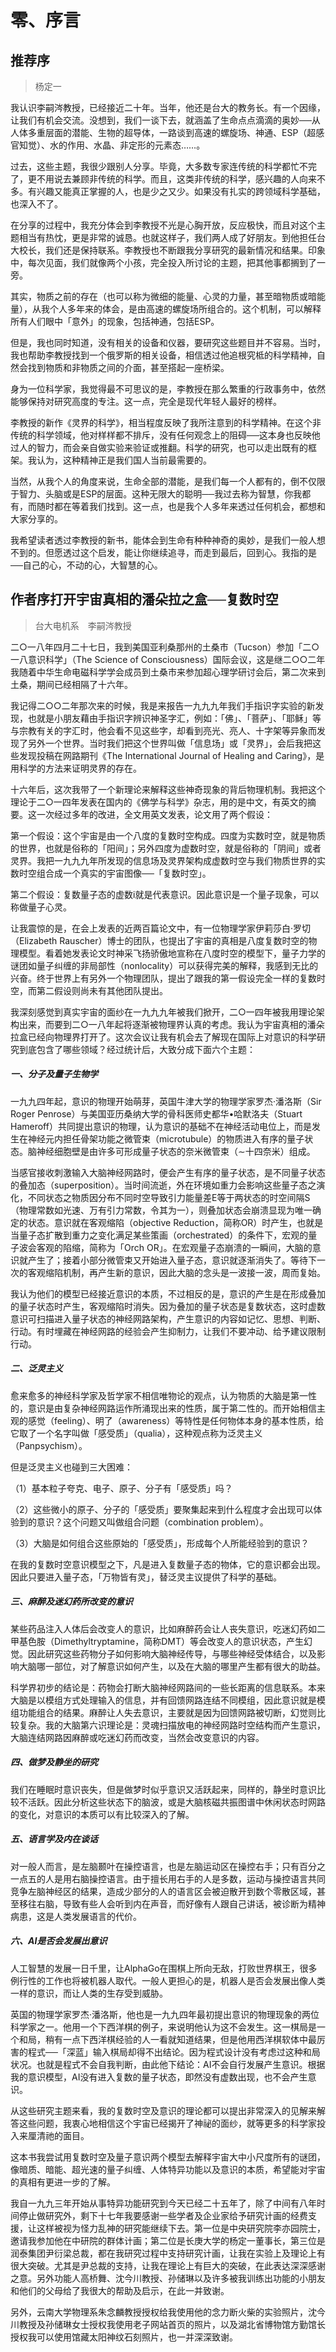 # 零、序言

## 推荐序

> 杨定一

我认识李嗣涔教授，已经接近二十年。当年，他还是台大的教务长。有一个因缘，让我们有机会交流。没想到，我们一谈下去，就涵盖了生命点点滴滴的奥妙──从人体多重层面的潜能、生物的超导体，一路谈到高速的螺旋场、神通、ESP（超感官知觉）、水的作用、水晶、非定形的元素态……。

过去，这些主题，我很少跟别人分享。毕竟，大多数专家连传统的科学都忙不完了，更不用说去兼顾非传统的科学。而且，这类非传统的科学，感兴趣的人向来不多。有兴趣又能真正掌握的人，也是少之又少。如果没有扎实的跨领域科学基础，也深入不了。

在分享的过程中，我充分体会到李教授不光是心胸开放，反应极快，而且对这个主题相当有热忱，更是非常的诚恳。也就这样子，我们两人成了好朋友。到他担任台大校长，我们还是保持联系。李教授也不断跟我分享研究的最新情况和结果。印象中，每次见面，我们就像两个小孩，完全投入所讨论的主题，把其他事都搁到了一旁。

其实，物质之前的存在（也可以称为微细的能量、心灵的力量，甚至暗物质或暗能量），从我个人多年来的体会，是由高速的螺旋场所组合的。这个机制，可以解释所有人们眼中「意外」的现象，包括神通，包括ESP。

但是，我也同时知道，没有相关的设备和仪器，要研究这些题目并不容易。当时，我也帮助李教授找到一个俄罗斯的相关设备，相信透过他追根究柢的科学精神，自然会找到物质和非物质之间的介面，甚至搭起一座桥梁。

身为一位科学家，我觉得最不可思议的是，李教授在那么繁重的行政事务中，依然能够保持对研究高度的专注。这一点，完全是现代年轻人最好的榜样。

李教授的新作《灵界的科学》，相当程度反映了我所注意到的科学精神。在这个非传统的科学领域，他对样样都不排斥，没有任何观念上的阻碍──这本身也反映他过人的智力，而会亲自做实验来验证或推翻。科学的研究，也可以走出既有的框架。我认为，这种精神正是我们国人当前最需要的。

当然，从我个人的角度来说，生命全部的潜能，是我们每一个人都有的，倒不仅限于智力、头脑或是ESP的层面。这种无限大的聪明──我过去称为智慧，你我都有，而随时都在等着我们找到。这一点，也是我个人多年来透过任何机会，都想和大家分享的。

我希望读者透过李教授的新书，能体会到生命有种种神奇的奥妙，是我们一般人想不到的。但愿透过这个启发，能让你继续追寻，而走到最后，回到心。我指的是──自己的心，不动的心，大智慧的心。

## 作者序打开宇宙真相的潘朵拉之盒──复数时空

> 台大电机系　李嗣涔教授

二○一八年四月二十七日，我到美国亚利桑那州的土桑市（Tucson）参加「二○一八意识科学」（The Science of Consciousness）国际会议，这是继二○○二年我随着中华生命电磁科学学会成员到土桑市来参加超心理学研讨会后，第二次来到土桑，期间已经相隔了十六年。

我记得二○○二年那次来的时候，我是来报告一九九九年我们手指识字实验的新发现，也就是小朋友藉由手指识字辨识神圣字汇，例如：「佛」、「菩萨」、「耶稣」等与宗教有关的字汇时，他会看不见这些字，却看到亮光、亮人、十字架等异象而发现了另外一个世界。当时我们把这个世界叫做「信息场」或「灵界」，会后我把这些发现投稿在网路期刊《The International Journal of Healing and Caring》，是用科学的方法来证明灵界的存在。

十六年后，这次我带了一个新理论来解释这些神奇现象的背后物理机制。我把这个理论于二○一四年发表在国内的《佛学与科学》杂志，用的是中文，有英文的摘要。这一次经过多年的改进，全文用英文发表，论文用了两个假设：

第一个假设：这个宇宙是由一个八度的复数时空构成。四度为实数时空，就是物质的世界，也就是俗称的「阳间」；另外四度为虚数时空，就是俗称的「阴间」或者灵界。我把一九九九年所发现的信息场及灵界架构成虚数时空与我们物质世界的实数时空组合成一个真实的宇宙图像──「复数时空」。

第二个假设：复数量子态的虚数i就是代表意识。因此意识是一个量子现象，可以称做量子心灵。

让我震惊的是，在会上发表的近两百篇论文中，有一位物理学家伊莉莎白‧罗切（Elizabeth Rauscher）博士的团队，也提出了宇宙的真相是八度复数时空的物理模型。看着她发表论文时神采飞扬骄傲地宣称在八度时空的模型下，量子力学的谜团如量子纠缠的非局部性（nonlocality）可以获得完美的解释，我感到无比的兴奋。终于世界上有另外一个物理团队，提出了跟我的第一假设完全一样的复数时空，而第二假设则尚未有其他团队提出。

我深刻感觉到真实宇宙的面纱在一九九九年被我们掀开，二○一四年被我用理论架构出来，而要到二○一八年起将逐渐被物理界认真的考虑。我认为宇宙真相的潘朵拉盒已经向物理界打开了。这次会议让我有机会去了解现在国际上对意识的科学研究到底包含了哪些领域？经过统计后，大致分成下面六个主题：

##### 一、分子及量子生物学

一九九四年起，意识的物理开始萌芽，英国牛津大学的物理学家罗杰‧潘洛斯（Sir Roger Penrose）与美国亚历桑纳大学的骨科医师史都华•哈默洛夫（Stuart Hameroff）共同提出意识的物理，认为意识的基础不在神经活动电位上，而是发生在神经元内担任骨架功能之微管束（microtubule）的物质进入有序的量子状态。脑神经细胞壁是由许多可形成量子状态的奈米微管束（∼十四奈米）组成。

当感官接收刺激输入大脑神经网路时，便会产生有序的量子状态，是不同量子状态的叠加态（superposition）。当时间流逝，外在环境如重力会影响这些量子态之演化，不同状态之物质因分布不同时空导致引力能量差E等于两状态的时空间隔S（物理常数如光速、万有引力常数，令其为一），则叠加状态会崩溃显现为唯一确定的状态。意识就在客观缩陷（objective Reduction，简称OR）时产生，也就是当量子态扩散到重力之变化满足某些策画（orchestrated）的条件下，宏观的量子波会客观的陷缩，简称为「Orch OR」。在宏观量子态崩溃的一瞬间，大脑的意识就产生了；接着小部分微管束又开始进入量子态，意识就逐渐消失了。等待下一次的客观缩陷机制，再产生新的意识，因此大脑的念头是一波接一波，周而复始。

我认为他们的模型已经接近意识的本质，不过相反的是，意识的产生是在形成叠加的量子状态时产生，客观缩陷时消失。因为叠加的量子状态是复数状态，这时虚数意识可扫描进入量子状态的神经网路架构，产生意识的内容如记忆、思想、判断、行动。有时埋藏在神经网路的经验会产生抑制力，让我们不要冲动、给予建议限制行动。

##### 二、泛灵主义

愈来愈多的神经科学家及哲学家不相信唯物论的观点，认为物质的大脑是第一性的，意识是由复杂神经网路运作所涌现出来的性质，属于第二性的。而开始相信主观的感觉（feeling）、明了（awareness）等特性是任何物体本身的基本性质，给它取了一个名字叫做「感受质」（qualia），这种观点称为泛灵主义（Panpsychism）。

但是泛灵主义也碰到三大困难：

（1）基本粒子夸克、电子、原子、分子有「感受质」吗？

（2）这些微小的原子、分子的「感受质」要聚集起来到什么程度才会出现可以体验到的意识？这个问题又叫做组合问题（combination problem）。

（3）大脑是如何组合这些原始的「感受质」，形成每个人所能经验到的意识？

在我的复数时空意识模型之下，凡是进入复数量子态的物体，它的意识都会出现。因此只要进入量子态，「万物皆有灵」，替泛灵主议提供了科学的基础。

##### 三、麻醉及迷幻药所改变的意识

某些药品注入人体后会改变人的意识，比如麻醉药会让人丧失意识，吃迷幻药如二甲基色胺（Dimethyltryptamine，简称DMT）等会改变人的意识状态，产生幻觉。因此研究这些药物分子如何影响大脑神经传导，与哪些神经受体结合，以及影响大脑哪一部位，对了解意识如何产生，以及在大脑的哪里产生都有很大的助益。

科学界初步的结论是：药物会打断大脑神经网路间的一些长距离的信息联系。本来大脑是以模组方式处理输入的信息，并有回馈网路连结不同模组，因此意识就是模组功能组合的结果。麻醉让人失去意识，主要就是因为回馈网路被切断，幻觉则比较复杂。我的大脑第六识理论是：灵魂扫描放电的神经网路时空结构而产生意识，大脑连结网路因麻醉或吃迷幻药而改变，当然会改变意识的内容。

##### 四、做梦及静坐的研究

我们在睡眠时意识丧失，但是做梦时似乎意识又活跃起来，同样的，静坐时意识比较不活跃。因此分析这些状态下的脑波，或是大脑核磁共振图谱中休闲状态时网路的变化，对意识的本质可以有比较深入的了解。

##### 五、语言学及内在谈话

对一般人而言，是左脑颞叶在操控语言，也是左脑运动区在操控右手；只有百分之一点五的人是用右脑操控语言。由于擅长用右手的人是多数，运动与操控语言共同竞争左脑神经区的结果，造成少部分的人的语言区会被迫散开到数个零散区域，甚至移往右脑，导致有些人会听到内在声音，而好像有人跟自己讲话，被诊断为精神病患，这是人类发展语言的代价。

##### 六、AI是否会发展出意识

人工智慧的发展一日千里，让AlphaGo在围棋上所向无敌，打败世界棋王，很多例行性的工作也将被机器人取代。一般人更担心的是，机器人是否会发展出像人类一样的意识，而让人类的生存受到威胁。

英国的物理学家罗杰‧潘洛斯，他也是一九九四年最初提出意识的物理现象的两位科学家之一。他用一个下西洋棋的例子，来说明他认为这不会发生。这一棋局是一个和局，稍有一点下西洋棋经验的人一看就知道结果，但是他用西洋棋软体中最厉害的程式──「深蓝」输入棋局却得不出结论。因为程式设计没有考虑过这种和局状况。也就是程式不会自我判断，由此他下结论：AI不会自行发展产生意识。根据我的意识模型，AI没有进入复数的量子状态，即然没有虚数出现，也不会产生意识。

从这些研究主题来看，我的复数时空及意识的理论都可以提出非常深入的见解来解答这些问题，我衷心地相信这个宇宙已经揭开了神祕的面纱，就等更多的科学家投入来厘清祂的面目。

这本书我尝试用复数时空及量子意识两个模型去解释宇宙大中小尺度所有的谜团，像暗质、暗能、超光速的量子纠缠、人体特异功能以及意识的本质，希望能对宇宙的真相有更进一步的了解。

我自一九九三年开始从事特异功能研究到今天已经二十五年了，除了中间有八年时间停止做研究外，剩下十七年我要感谢一些学者及企业家给予研究计画的经费支援，让这样被视为怪力乱神的研究能继续下去。第一位是中央研究院李亦园院士，邀请我参加他在中研院的群体计画；第二位是长庚大学的杨定一董事长，第三位是润泰集团尹衍梁总裁，都在我研究过程中支持研究计画，让我在实验上及理论上有很大突破。尤其是尹总裁的支持，让我在理论上有巨大的突破，在此表达深深感谢之意。另外功能人高桥舞、沈今川教授、孙储琳以及许多被我训练出功能的小朋友和他们的父母给了我很大的帮助及启示，在此一并致谢。

另外，云南大学物理系朱念麟教授授权给我使用他的念力断火柴的实验照片，沈今川教授及孙储琳女士授权我使用老子网站首页的照片，以及湖北省博物馆方勤馆长授权我可以使用馆藏太阳神纹石刻照片，也一并深深致谢。